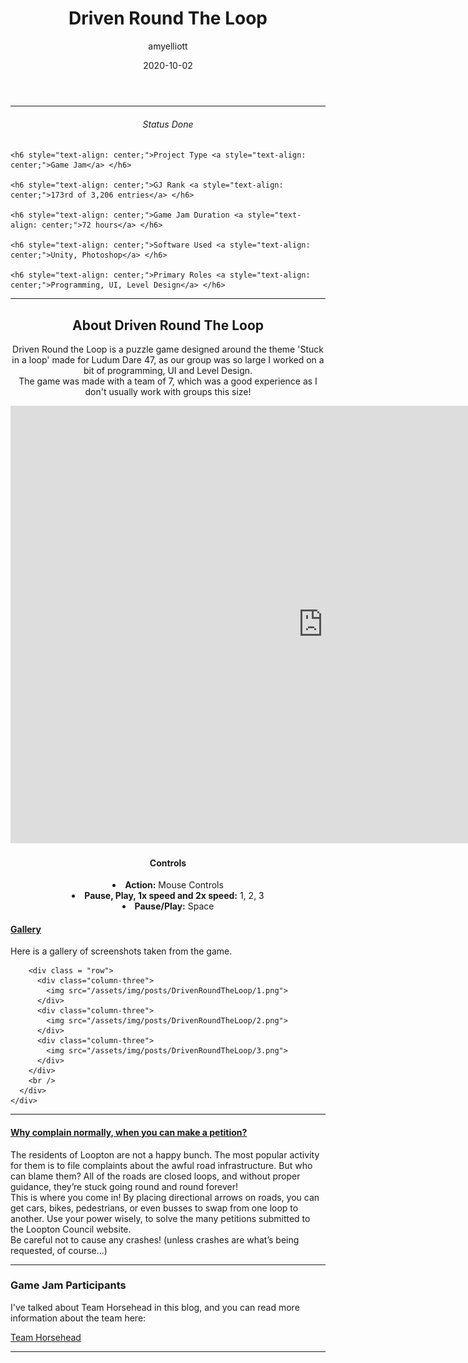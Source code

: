 ﻿---
layout: post
title:  "Driven Round The Loop"
type: "Game Development Blog"
color: "background-color: seagreen"
summary: "Driven Round the Loop is a puzzle game designed around the theme 'Stuck in a loop'. <small>(Ludum Dare 47)</small>"
author: amyelliott
date: '2020-10-02'
category: ['game-development', 'game-jam', 'unity']
thumbnail: /assets/img/posts/DrivenRoundTheLoop/cover.png
keywords: funny, gamejam, cars
permalink: /blog/driven-round-the-loop/
usemathjax: true
---
<!---Keep this here-->
<!---Part of the collapsible group items // Ref: https://codepen.io/nhembram/pen/XKEJJp -->
<script>
     $('.panel-collapse').on('show.bs.collapse', function () {
        $(this).siblings('.panel-heading').addClass('active');
      });

      $('.panel-collapse').on('hide.bs.collapse', function () {
        $(this).siblings('.panel-heading').removeClass('active');
      });
</script>

<!--- This HR is nice to have here, to seperate the status of the game -->
<hr>


<!--- -------------------------------------------------------------- -->
<!--- This is for the status of the game, every game should have one -->
<!--- -------------------------------------------------------------- -->
<div class="status-card">
    <h6 style="text-align: center;">Status <a style="text-align: center;">Done</a> </h6> 

    <h6 style="text-align: center;">Project Type <a style="text-align: center;">Game Jam</a> </h6>   

    <h6 style="text-align: center;">GJ Rank <a style="text-align: center;">173rd of 3,206 entries</a> </h6> 

    <h6 style="text-align: center;">Game Jam Duration <a style="text-align: center;">72 hours</a> </h6>    

    <h6 style="text-align: center;">Software Used <a style="text-align: center;">Unity, Photoshop</a> </h6>    

    <h6 style="text-align: center;">Primary Roles <a style="text-align: center;">Programming, UI, Level Design</a> </h6> 
</div>

<!--- This HR is nice to have here, to seperate the status of the game -->
<hr>

<!--- -------------------------------------------------------------------- -->
<!--- This is for the main description of the game, this is very important -->
<!--- -------------------------------------------------------------------- -->
<div class = "card">
    <h2 style="text-align: center;">About Driven Round The Loop</h2>
    <p style="text-align: center;">Driven Round the Loop is a puzzle game designed around the theme 'Stuck in a loop'  made for Ludum Dare 47, as our group was so large I worked on a bit of programming, UI and Level Design. <br /> The game was made with a team of 7, which was a good experience as I don't usually work with groups this size!</p>
</div>

<!--- ------------------------------------------------------------------------------------------------------------------------------- -->
<!--- This is the Embed or Youtube Footage of the game, followed by controls and a collapsible with the gallery, which starts as open -->
<!--- ------------------------------------------------------------------------------------------------------------------------------- -->
<div style="text-align: center;"><iframe frameborder="0" src="https://itch.io/embed-upload/2803554?color=333333" allowfullscreen="" width="1000" height="700"><a href="https://horsehead.itch.io/driven-round-the-loop">Play Driven Round the Loop on itch.io</a></iframe></div>

<div class="control-card">  
    <h4 style="text-align: center;">Controls</h4>
    <li style="text-align: center;"> <strong>Action:</strong> Mouse Controls</li>
    <li style="text-align: center;"> <strong>Pause, Play, 1x speed and 2x speed:</strong> 1, 2, 3</li>
    <li style="text-align: center;"> <strong>Pause/Play:</strong> Space</li> 
</div>

<div class="wrapper center-block">
  <div class="panel-group" id="accordion" role="tablist" aria-multiselectable="true">
  <div class="panel panel-default">
    <div class="panel-heading active" role="tab" id="headingOne">
      <h4 class="panel-title">
        <a role="button" data-toggle="collapse" data-parent="#accordion" href="#collapseGallery" aria-expanded="true" aria-controls="collapseGallery">
          Gallery
        </a>
      </h4>
    </div>
    <div id="collapseGallery" class="panel-collapse collapse in collapse show" role="tabpanel" aria-labelledby="headingOne">
      <div class="panel-body">
        <p>Here is a gallery of screenshots taken from the game. <br /> </p>
        
        <div class = "row">
          <div class="column-three">
            <img src="/assets/img/posts/DrivenRoundTheLoop/1.png">
          </div>
          <div class="column-three">
            <img src="/assets/img/posts/DrivenRoundTheLoop/2.png">
          </div>
          <div class="column-three">
            <img src="/assets/img/posts/DrivenRoundTheLoop/3.png">
          </div>
        </div>        
        <br />
      </div>
    </div>
  </div>
</div>

<!--- This HR is nice to have here, to seperate the status of the game -->
<hr>

<!--- -------------------------------------------------------- -->
<!--- This is the collapsible which I will be using.           -->
<!--- I will use these to write about what I done for the game -->
<!--- -------------------------------------------------------- -->
<div class="wrapper center-block">
  <div class="panel-group" id="accordion" role="tablist" aria-multiselectable="true">
  <div class="panel panel-default">
    <div class="panel-heading active" role="tab" id="headingOne">
      <h4 class="panel-title">
        <a role="button" data-toggle="collapse" data-parent="#accordion" href="#collapseOverview" aria-expanded="true" aria-controls="collapseOverview">
          Why complain normally, when you can make a petition?
        </a>
      </h4>
    </div>
    <div id="collapseOverview" class="panel-collapse collapse in" role="tabpanel" aria-labelledby="headingOne">
      <div class="panel-body">
        <p>The residents of Loopton are not a happy bunch. The most popular activity for them is to file complaints about the awful road infrastructure. But who can blame them? All of the roads are closed loops, and without proper guidance, they’re stuck going round and round forever! <br />This is where you come in! By placing directional arrows on roads, you can get cars, bikes, pedestrians, or even busses to swap from one loop to another. Use your power wisely, to solve the many petitions submitted to the Loopton Council website. <br />Be careful not to cause any crashes! (unless crashes are what’s being requested, of course...)<br /> </p>
      </div>
    </div>
  </div>
</div>
</div>

<hr>

<div class = "card">
    <h3>Game Jam Participants</h3>
    <p>I've talked about Team Horsehead in this blog, and you can read more information about the team here:</p>
    <a href="/blog/authors/teamhorsehead" target="_blank" class="btn btn-dark btn-lg">Team Horsehead</a>
</div>


<hr>
